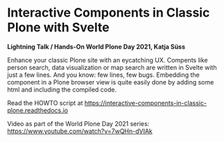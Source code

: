 # Interactive Components in Classic Plone with Svelte

**Lightning Talk / Hands-On World Plone Day 2021, 
Katja Süss**

Enhance your classic Plone site with an eycatching UX. Compents like person search, data visualization or map search are written in Svelte with just a few lines. And you know: few lines, few bugs. Embedding the component in a Plone browser view is quite easily done by adding some html and including the compiled code. 

Read the HOWTO script at https://interactive-components-in-classic-plone.readthedocs.io

Video as part of the World Plone Day 2021 series: https://www.youtube.com/watch?v=7wQHn-dVIAk

